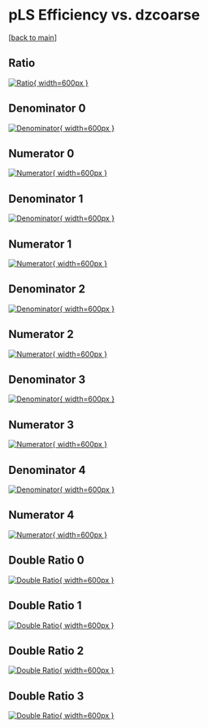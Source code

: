 # pLS Efficiency vs. dzcoarse

[[back to main](./)]



## Ratio

[![Ratio](../mtv/var/pLS_vtr_11_1_eff_dzcoarse.png){ width=600px }](../mtv/var/pLS_vtr_11_1_eff_dzcoarse.pdf)

## Denominator 0

[![Denominator](../mtv/den/pLS_vtr_11_1_eff_dzcoarse_den0.png){ width=600px }](../mtv/den/pLS_vtr_11_1_eff_dzcoarse_den0.pdf)

## Numerator 0

[![Numerator](../mtv/num/pLS_vtr_11_1_eff_dzcoarse_num0.png){ width=600px }](../mtv/num/pLS_vtr_11_1_eff_dzcoarse_num0.pdf)

## Denominator 1

[![Denominator](../mtv/den/pLS_vtr_11_1_eff_dzcoarse_den1.png){ width=600px }](../mtv/den/pLS_vtr_11_1_eff_dzcoarse_den1.pdf)

## Numerator 1

[![Numerator](../mtv/num/pLS_vtr_11_1_eff_dzcoarse_num1.png){ width=600px }](../mtv/num/pLS_vtr_11_1_eff_dzcoarse_num1.pdf)

## Denominator 2

[![Denominator](../mtv/den/pLS_vtr_11_1_eff_dzcoarse_den2.png){ width=600px }](../mtv/den/pLS_vtr_11_1_eff_dzcoarse_den2.pdf)

## Numerator 2

[![Numerator](../mtv/num/pLS_vtr_11_1_eff_dzcoarse_num2.png){ width=600px }](../mtv/num/pLS_vtr_11_1_eff_dzcoarse_num2.pdf)

## Denominator 3

[![Denominator](../mtv/den/pLS_vtr_11_1_eff_dzcoarse_den3.png){ width=600px }](../mtv/den/pLS_vtr_11_1_eff_dzcoarse_den3.pdf)

## Numerator 3

[![Numerator](../mtv/num/pLS_vtr_11_1_eff_dzcoarse_num3.png){ width=600px }](../mtv/num/pLS_vtr_11_1_eff_dzcoarse_num3.pdf)

## Denominator 4

[![Denominator](../mtv/den/pLS_vtr_11_1_eff_dzcoarse_den4.png){ width=600px }](../mtv/den/pLS_vtr_11_1_eff_dzcoarse_den4.pdf)

## Numerator 4

[![Numerator](../mtv/num/pLS_vtr_11_1_eff_dzcoarse_num4.png){ width=600px }](../mtv/num/pLS_vtr_11_1_eff_dzcoarse_num4.pdf)

## Double Ratio 0

[![Double Ratio](../mtv/ratio/pLS_vtr_11_1_eff_dzcoarse_ratio0.png){ width=600px }](../mtv/ratio/pLS_vtr_11_1_eff_dzcoarse_ratio0.pdf)

## Double Ratio 1

[![Double Ratio](../mtv/ratio/pLS_vtr_11_1_eff_dzcoarse_ratio1.png){ width=600px }](../mtv/ratio/pLS_vtr_11_1_eff_dzcoarse_ratio1.pdf)

## Double Ratio 2

[![Double Ratio](../mtv/ratio/pLS_vtr_11_1_eff_dzcoarse_ratio2.png){ width=600px }](../mtv/ratio/pLS_vtr_11_1_eff_dzcoarse_ratio2.pdf)

## Double Ratio 3

[![Double Ratio](../mtv/ratio/pLS_vtr_11_1_eff_dzcoarse_ratio3.png){ width=600px }](../mtv/ratio/pLS_vtr_11_1_eff_dzcoarse_ratio3.pdf)

